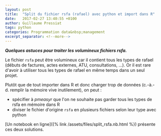 ```yaml
---
layout: post
title:  "Split du fichier rsfa (rafael) avec python et import dans R"
date:   2017-02-27 13:40:55 +0100
author: Guillaume Pressiat
tags: python
categories: Programmation data&nbsp;management
excerpt_separator: <!--more-->
---
```


***Quelques astuces pour traiter les volumineux fichiers rsfa.***

<!--more-->

Le fichier `rsfa` peut être volumineux car il contient tous les types de rafael (débuts de factures, actes externes, ATU, consultations, ...). Or il est rare d'avoir à utiliser tous les types de rafael en même temps dans un seul projet.


Plutôt que de tout importer dans R et donc charger trop de données (c.-à.-d. remplir la mémoire vive inutilement), on peut :

- spécifier à *pmeasyr* que l'on ne souhaite pas garder tous les types de rsfa en mémoire dans R
- diviser le fichier d'origine `rsfa` en plusieurs fichiers selon leur type avec python

[Un notebook en ligne]({% link /assets/files/split_rsfa.nb.html %}) présente ces deux solutions.
